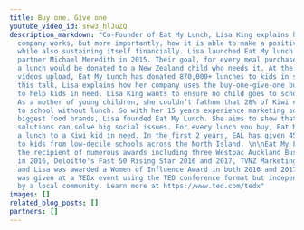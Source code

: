 ```yaml
---
title: Buy one. Give one
youtube_video_id: sFw3_hlJuZQ
description_markdown: "Co-Founder of Eat My Lunch, Lisa King explains how her buy-one-give-one
  company works, but more importantly, how it is able to make a positive social impact
  while also sustaining itself financially. Lisa launched Eat My lunch with her business
  partner Michael Meredith in 2015. Their goal, for every meal purchased from them,
  a lunch would be donated to a New Zealand child who needs it. At the time of this
  videos upload, Eat My Lunch has donated 870,000+ lunches to kids in schools. In
  this talk, Lisa explains how her company uses the buy-one-give-one business model
  to help kids in need. Lisa King wants to ensure no child goes to school hungry.
  As a mother of young children, she couldn’t fathom that 28% of Kiwi children go
  to school without lunch. So with her 15 years experience marketing some of the country’s
  biggest food brands, Lisa founded Eat My Lunch. She aims to show that clever business
  solutions can solve big social issues. For every lunch you buy, Eat My Lunch gives
  a lunch to a Kiwi kid in need. In the first 2 years, EAL has given 450,000 lunches
  to kids from low-decile schools across the North Island. \n\nEat My Lunch has been
  the recipient of numerous awards including three Westpac Auckland Business Awards
  in 2016, Deloitte's Fast 50 Rising Star 2016 and 2017, TVNZ Marketing Awards 2016,
  and Lisa was awarded a Women of Influence Award in both 2016 and 2017. This talk
  was given at a TEDx event using the TED conference format but independently organized
  by a local community. Learn more at https://www.ted.com/tedx"
images: []
related_blog_posts: []
partners: []
---
```

